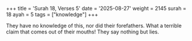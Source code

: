+++
title = 'Surah 18, Verses 5'
date = '2025-08-27'
weight = 2145
surah = 18
ayah = 5
tags = ["knowledge"]
+++

They have no knowledge of this, nor did their forefathers. What a terrible claim that comes out of their mouths! They say nothing but lies.